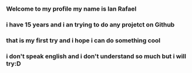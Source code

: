 ### Welcome to my profile my name is Ian Rafael
### i have 15 years and i an trying to do any projetct on Github
### that is my first try and i hope i can do something cool
### i don't speak english and i don't understand so much but i will try:D
